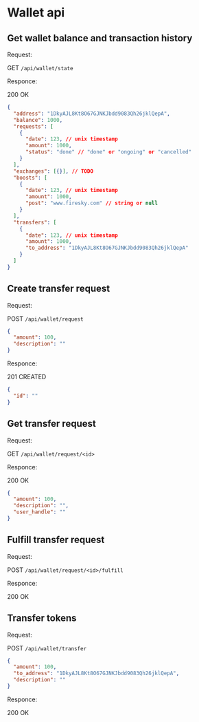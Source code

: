 # Wallet api

## Get wallet balance and transaction history

Request:

GET `/api/wallet/state`

Responce:

200 OK

```json
{
  "address": "1DkyAJL8Kt8O67GJNKJbdd9083Qh26jklQepA",
  "balance": 1000,
  "requests": [
    {
      "date": 123, // unix timestamp
      "amount": 1000,
      "status": "done" // "done" or "ongoing" or "cancelled"
    }
  ],
  "exchanges": [{}], // TODO
  "boosts": [
    {
      "date": 123, // unix timestamp
      "amount": 1000,
      "post": "www.firesky.com" // string or null
    }
  ],
  "transfers": [
    {
      "date": 123, // unix timestamp
      "amount": 1000,
      "to_address": "1DkyAJL8Kt8O67GJNKJbdd9083Qh26jklQepA"
    }
  ]
}
```

## Create transfer request

Request:

POST `/api/wallet/request`

```json
{
  "amount": 100,
  "description": ""
}
```

Responce:

201 CREATED

```json
{
  "id": ""
}
```

## Get transfer request

Request:

GET `/api/wallet/request/<id>`

Responce:

200 OK

```json
{
  "amount": 100,
  "description": "",
  "user_handle": ""
}
```

## Fulfill transfer request

Request:

POST `/api/wallet/request/<id>/fulfill`

Responce:

200 OK

## Transfer tokens

Request:

POST `/api/wallet/transfer`

```json
{
  "amount": 100,
  "to_address": "1DkyAJL8Kt8O67GJNKJbdd9083Qh26jklQepA",
  "description": ""
}
```

Responce:

200 OK
